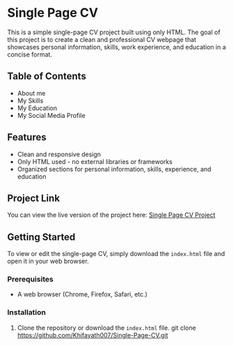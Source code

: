# Single Page CV

This is a simple single-page CV project built using only HTML. The goal of this project is to create a clean and professional CV webpage that showcases personal information, skills, work experience, and education in a concise format.

## Table of Contents

- About me 
- My Skills
- My Education
- My Social Media Profile
## Features

- Clean and responsive design
- Only HTML used - no external libraries or frameworks
- Organized sections for personal information, skills, experience, and education

## Project Link

You can view the live version of the project here: [Single Page CV Project](https://khifayath007.github.io/Single-Page-CV/)

## Getting Started

To view or edit the single-page CV, simply download the `index.html` file and open it in your web browser. 

### Prerequisites

- A web browser (Chrome, Firefox, Safari, etc.)

### Installation

1. Clone the repository or download the `index.html` file.
   git clone https://github.com/Khifayath007/Single-Page-CV.git
